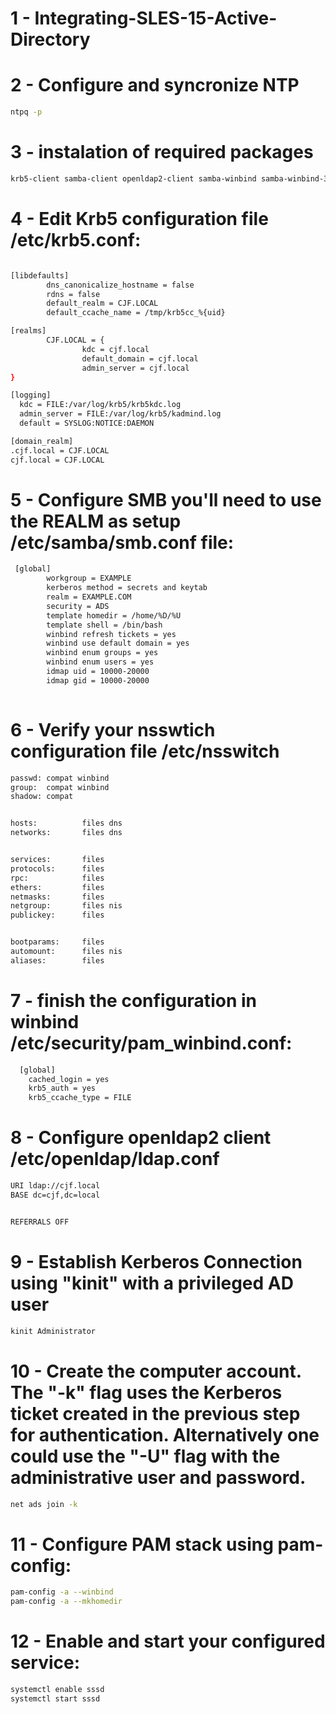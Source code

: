 # 1 - Integrating-SLES-15-Active-Directory


# 2 - Configure and syncronize NTP
```bash
ntpq -p
```

# 3 - instalation of required packages 
```bash
krb5-client samba-client openldap2-client samba-winbind samba-winbind-32bit
```

# 4 - Edit Krb5 configuration file /etc/krb5.conf:

```bash

[libdefaults]
        dns_canonicalize_hostname = false
        rdns = false
        default_realm = CJF.LOCAL
        default_ccache_name = /tmp/krb5cc_%{uid}

[realms]
        CJF.LOCAL = {
                kdc = cjf.local
                default_domain = cjf.local
                admin_server = cjf.local
}

[logging]
  kdc = FILE:/var/log/krb5/krb5kdc.log
  admin_server = FILE:/var/log/krb5/kadmind.log
  default = SYSLOG:NOTICE:DAEMON

[domain_realm]
.cjf.local = CJF.LOCAL
cjf.local = CJF.LOCAL

```
# 5 - Configure SMB you'll need to use the REALM as setup /etc/samba/smb.conf file:

```bash
 [global]
        workgroup = EXAMPLE
        kerberos method = secrets and keytab
        realm = EXAMPLE.COM
        security = ADS
        template homedir = /home/%D/%U
        template shell = /bin/bash
        winbind refresh tickets = yes
        winbind use default domain = yes
        winbind enum groups = yes
        winbind enum users = yes
        idmap uid = 10000-20000
        idmap gid = 10000-20000
        
```
# 6 - Verify your nsswtich configuration file /etc/nsswitch

```bash
passwd: compat winbind
group:  compat winbind
shadow: compat


hosts:          files dns
networks:       files dns


services:       files
protocols:      files
rpc:            files
ethers:         files
netmasks:       files
netgroup:       files nis
publickey:      files


bootparams:     files
automount:      files nis
aliases:        files

```

# 7 - finish the configuration in winbind /etc/security/pam_winbind.conf:

```bash
  [global]
    cached_login = yes
    krb5_auth = yes
    krb5_ccache_type = FILE

```

# 8 - Configure openldap2 client /etc/openldap/ldap.conf

```bash
URI ldap://cjf.local
BASE dc=cjf,dc=local


REFERRALS OFF
```

# 9 - Establish Kerberos Connection using "kinit" with a privileged AD user 

```bash
kinit Administrator
```

# 10 - Create the computer account. The "-k" flag uses the Kerberos ticket created in the previous step for authentication. Alternatively one could use the "-U" flag with the administrative user and password.

```bash
net ads join -k
```

# 11 - Configure PAM stack using pam-config:

```bash
pam-config -a --winbind
pam-config -a --mkhomedir
```
# 12 - Enable and start your configured service:

```bash
systemctl enable sssd
systemctl start sssd
```
